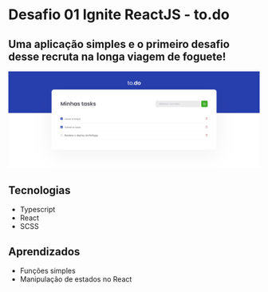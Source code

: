# Desafio 01 Ignite ReactJS - to.do

## Uma aplicação simples e o primeiro desafio desse recruta na longa viagem de foguete!

![image](https://github.com/LucasSousa09/Desafio01-Ignite-ReactJS/blob/main/to-do.png)

## Tecnologias 

- Typescript
- React
- SCSS

## Aprendizados

- Funções simples
- Manipulação de estados no React
